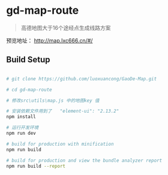 # gd-map-route

> 高德地图大于16个途经点生成线路方案

预览地址： http://map.lxc666.cn/#/

## Build Setup

``` bash

# git clone https://github.com/luoxuancong/GaoDe-Map.git

# cd gd-map-route

# 修改src\utils\map.js 中的地图key 值

# 安装依赖文件用到了   "element-ui": "2.13.2"
npm install

# 运行开发环境
npm run dev

# build for production with minification
npm run build

# build for production and view the bundle analyzer report
npm run build --report
```



